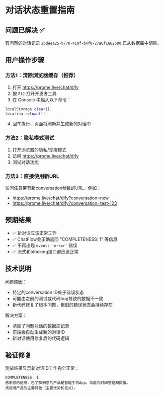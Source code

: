 # 对话状态重置指南

## 问题已解决 ✅

有问题的对话记录 `2bdeea25-b770-410f-b4f0-27a6f1662600` 已从数据库中清除。

## 用户操作步骤

### 方法1：清除浏览器缓存（推荐）

1. 打开 https://prome.live/chat/dify
2. 按 `F12` 打开开发者工具
3. 在 Console 中输入以下命令：
```javascript
localStorage.clear();
location.reload();
```
4. 回车执行，页面将刷新并生成新的对话ID

### 方法2：隐私模式测试

1. 打开浏览器的隐私/无痕模式
2. 访问 https://prome.live/chat/dify
3. 测试对话功能

### 方法3：直接使用新URL

访问任意带有新conversation参数的URL，例如：
- https://prome.live/chat/dify?conversation=new
- https://prome.live/chat/dify?conversation=test-123

## 预期结果

- ✅ 新对话应该正常工作
- ✅ ChatFlow会正确返回 "COMPLETENESS: 1" 等信息
- ✅ 不再出现 `event: 'error'` 错误
- ✅ 流式和blocking接口都应该正常

## 技术说明

问题原因：
- 特定的conversation ID处于错误状态
- 可能由之前的测试或代码bug导致的数据不一致
- 新代码修复了根本问题，但旧的错误状态会持续存在

解决方案：
- 清除了问题对话的数据库记录
- 前端会自动生成新的对话ID
- 新对话使用修复后的代码逻辑

## 验证修复

测试结果显示新对话ID工作完全正常：
```
COMPLETENESS: 1  
感谢您的信息，已了解到您的产品是智能手机App，功能为时间管理和提醒。  
请说明产品的主要特色（主要优势和亮点）。
```